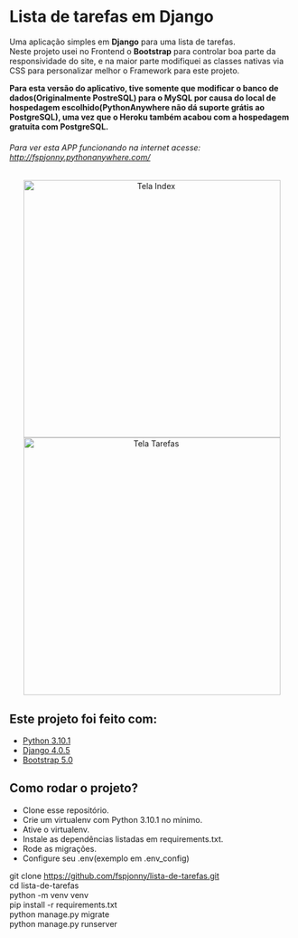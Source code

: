 # Lista de tarefas em Django

Uma aplicação simples em **Django** para uma lista de tarefas.</br>
Neste projeto usei no Frontend o **Bootstrap** para controlar boa parte da responsividade do site,
e na maior parte modifiquei as classes nativas via CSS para personalizar melhor o Framework para este projeto.</br>

**Para esta versão do aplicativo, tive somente que modificar o banco de dados(Originalmente PostreSQL) para o MySQL por causa do local de hospedagem escolhido(PythonAnywhere não dá suporte grátis ao PostgreSQL), uma vez que o Heroku também acabou com a hospedagem gratuita com PostgreSQL.**

###### Para ver esta APP funcionando na internet acesse: http://fspjonny.pythonanywhere.com/

<div align="center">
<img height="455" src="https://i.imgur.com/WJgaLV1.png" alt="Tela Index">
<img height="455" src="https://i.imgur.com/8JguufW.png" alt="Tela Tarefas">
</div>

## Este projeto foi feito com:

- [Python 3.10.1](https://www.python.org/)
- [Django 4.0.5](https://www.djangoproject.com/)
- [Bootstrap 5.0](https://getbootstrap.com/)

## Como rodar o projeto?

- Clone esse repositório.
- Crie um virtualenv com Python 3.10.1 no mínimo.
- Ative o virtualenv.
- Instale as dependências listadas em requirements.txt.
- Rode as migrações.
- Configure seu .env(exemplo em .env_config)

git clone https://github.com/fspjonny/lista-de-tarefas.git<br>
cd lista-de-tarefas<br>
python -m venv venv<br>
pip install -r requirements.txt<br>
python manage.py migrate<br>
python manage.py runserver<br>
